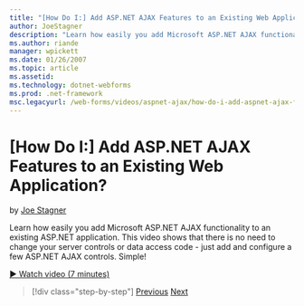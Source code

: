 ```yaml
---
title: "[How Do I:] Add ASP.NET AJAX Features to an Existing Web Application? | Microsoft Docs"
author: JoeStagner
description: "Learn how easily you add Microsoft ASP.NET AJAX functionality to an existing ASP.NET application. This video shows that there is no need to change your serve..."
ms.author: riande
manager: wpickett
ms.date: 01/26/2007
ms.topic: article
ms.assetid: 
ms.technology: dotnet-webforms
ms.prod: .net-framework
msc.legacyurl: /web-forms/videos/aspnet-ajax/how-do-i-add-aspnet-ajax-features-to-an-existing-web-application
---
```

[How Do I:] Add ASP.NET AJAX Features to an Existing Web Application?
====================
by [Joe Stagner](https://github.com/JoeStagner)

Learn how easily you add Microsoft ASP.NET AJAX functionality to an existing ASP.NET application. This video shows that there is no need to change your server controls or data access code - just add and configure a few ASP.NET AJAX controls. Simple!

[&#9654; Watch video (7 minutes)](https://channel9.msdn.com/Blogs/ASP-NET-Site-Videos/how-do-i-add-aspnet-ajax-features-to-an-existing-web-application)

>[!div class="step-by-step"]
[Previous](how-do-i-make-client-side-network-callbacks-with-aspnet-ajax.md)
[Next](how-do-i-aspnet-ajax-enable-an-existing-web-service.md)